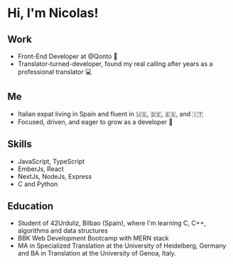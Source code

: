 # Hi, I'm **Nicolas**!

## Work
- Front-End Developer at @Qonto 🚀
- Translator-turned-developer, found my real calling after years as a professional translator 💻

## Me
- Italian expat living in Spain and fluent in 🇺🇸, 🇩🇪, 🇪🇸, and 🇮🇹
- Focused, driven, and eager to grow as a developer 🦾

## Skills
- JavaScript, TypeScript
- EmberJs, React
- NextJs, NodeJs, Express
- C and Python

## Education
- Student of 42Urduliz, Bilbao (Spain), where I'm learning C, C++, algorithms and data structures
- BBK Web Development Bootcamp with MERN stack
- MA in Specialized Translation at the University of Heidelberg, Germany and BA in Translation at the University of Genoa, Italy.


